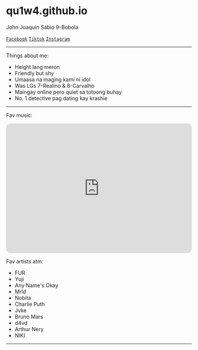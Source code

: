 # qu1w4.github.io
John Joaquin Sabio
9-Bobola


[`Facebook`](https://www.facebook.com/profile.php?id=100086511746127) [`Tiktok`](https://www.tiktok.com/@quiwa_chan?is_from_webapp=1&sender_device=pc) [`Instagram`](https://www.instagram.com/quiwaa_16/)

---------------------------------

Things about me:
- Height lang meron 
- Friendly but shy
- Umaasa na maging kami ni idol
- Was LGs 7-Realino & 8-Carvalho
- Maingay online pero quiet sa totoong buhay
- No. 1 detective pag dating kay krashie

 ----------------------------

Fav music: 

<iframe style="border-radius:12px" src="https://open.spotify.com/embed/playlist/5HrEtDwuJjC75k2zNxdrsu?utm_source=generator" width="100%" height="352" frameBorder="0" allowfullscreen="" allow="autoplay; clipboard-write; encrypted-media; fullscreen; picture-in-picture" loading="lazy"></iframe>

Fav artists atm:
- FUR
- Yuji
- Any Name's Okay
- Mrld
- Nobita
- Charlie Puth
- Jvke
- Bruno Mars
- d4vd
- Arthur Nery
- NIKI

----------------------
